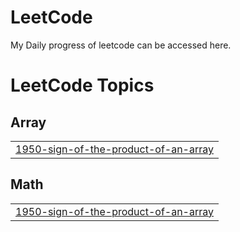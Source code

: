 # LeetCode
My Daily progress of leetcode can be accessed here.

<!---LeetCode Topics Start-->
# LeetCode Topics
## Array
|  |
| ------- |
| [1950-sign-of-the-product-of-an-array](https://github.com/Priyanka17panda/LeetCode/tree/master/1950-sign-of-the-product-of-an-array) |
## Math
|  |
| ------- |
| [1950-sign-of-the-product-of-an-array](https://github.com/Priyanka17panda/LeetCode/tree/master/1950-sign-of-the-product-of-an-array) |
<!---LeetCode Topics End-->